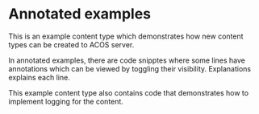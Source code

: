 Annotated examples
==================

This is an example content type which demonstrates how
new content types can be created to ACOS server.

In annotated examples, there are code snipptes where
some lines have annotations which can be viewed by
toggling their visibility. Explanations explains
each line.

This example content type also contains code that
demonstrates how to implement logging for the
content.
